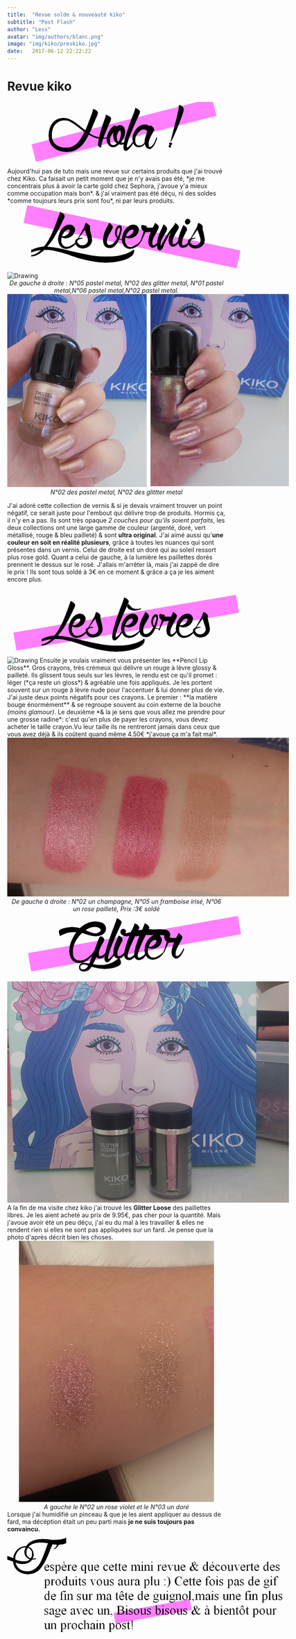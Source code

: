```yaml
---
title:  "Revue solde & nouveauté kiko"
subtitle: "Post Flash"
author: "Less"
avatar: "img/authors/blanc.png"
image: "img/kiko/preskiko.jpg"
date:   2017-06-12 22:22:22
---
```

# Revue kiko

<center><img src="img/kiko/hola.png" alt="Drawing" style="max-width: 600px"></center>
Aujourd'hui pas de tuto mais une revue sur certains produits que j'ai trouvé chez Kiko. Ca faisait un petit moment que je n'y avais pas été, *je me concentrais plus à avoir la carte gold chez Sephora, j'avoue y'a mieux comme occupation mais bon*. & j'ai vraiment pas été déçu, ni des soldes *comme toujours leurs prix sont fou*, ni par leurs produits.

<center><img src="img/kiko/vernis.png" alt="Drawing" style="max-width: 600px"></center>
<img src="img/kiko/presvernis.jpg" alt="Drawing" style="max-width: 650px">
<center><i>De gauche à droite : N°05 pastel metal, N°02 des glitter metal, N°01 pastel metal,N°06 pastel metal,N°02 pastel metal.</i></center>
<img src="img/kiko/2vernis.jpg" alt="Drawing" style="max-width: 650px">
<center> <i>N°02 des pastel metal, N°02 des glittter metal</i></center>

J'ai adoré cette collection de vernis & si je devais vraiment trouver un point négatif, ce serait juste pour l'embout qui délivre trop de produits. Hormis ça, il n'y en a pas. Ils sont très opaque *2 couches pour qu'ils soient parfaits*, les deux collections ont une large gamme de couleur (argenté, doré, vert métallisé, rouge & bleu pailleté) & sont **ultra original**. J'ai aimé aussi qu'**une couleur en soit en réalité plusieurs**, grâce à toutes les nuances qui sont présentes dans un vernis. Celui de droite est un doré qui au soleil ressort plus rose gold. Quant a celui de gauche, à la lumière les paillettes dorés prennent le dessus sur le rosé. J'allais m'arrêter là, mais j'ai zappé de dire le prix ! Ils sont tous soldé à 3€ en ce moment & grâce a ça je les aiment encore plus.

<center><img src="img/kiko/levres.png" alt="Drawing" style="max-width: 600px"></center>
<img src="img/kiko/preslevres.JPG" alt="Drawing" style="max-width: 650px">
Ensuite je voulais vraiment vous présenter les **Pencil Lip Gloss**. Gros crayons, très crémeux qui délivre un rouge à lèvre glossy & pailleté. Ils glissent tous seuls sur les lèvres, le rendu est ce qu'il promet : léger (*ça reste un gloss*) & agréable une fois appliqués. Je les portent souvent sur un rouge à lèvre nude pour l'accentuer & lui donner plus de vie. J'ai juste deux points négatifs pour ces crayons. Le premier : **la matière bouge énormément** & se regroupe souvent au coin externe de la bouche <i>(moins glamour)</i>. Le deuxième *& la je sens que vous allez me prendre pour une grosse radine*: c'est qu'en plus de payer les crayons, vous devez acheter le taille crayon.Vu leur taille ils ne rentreront jamais dans ceux que vous avez déjà & ils coûtent quand même 4.50€ *j'avoue ça m'a fait mal*.

<img src="img/kiko/levreswatch.jpg" alt="Drawing" style="max-width: 650px">
<center><i>De gauche à droite : N°02 un champagne, N°05 un framboise irisé, N°06 un rose pailleté, Prix :3€ soldé</i></center>

<center><img src="img/kiko/glittertitrerose.png" alt="Drawing" style="max-width: 600px"></center>
<img src="img/kiko/glitterpres.jpg" alt="Drawing" style="max-width: 650px">
A la fin de ma visite chez kiko j'ai trouvé les <b>Glitter Loose</b> des paillettes libres. Je les aient acheté au prix de 9.95€, pas cher pour la quantité. Mais j'avoue avoir été un peu déçu, j'ai eu du mal à les travailler & elles ne rendent rien si elles ne sont pas appliquées sur un fard. Je pense que la photo d'après décrit bien les choses.
<center><img src="img/kiko/glitter.jpg" alt="Drawing" style="max-width: 450px"></center>
<center><i>A gauche le N°02 un rose violet et le N°03 un doré</i></center>
Lorsque j'ai humidifié un pinceau & que je les aient appliquer au dessus de fard, ma décéption était un peu parti mais <b>je ne suis toujours pas convaincu.</b>
<center><img src="img/kiko/endmessage.png" alt="Drawing" style="max-width: 650px"></center>
